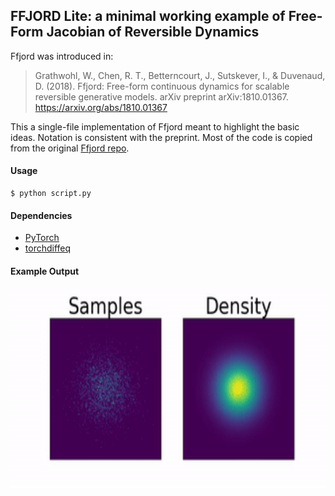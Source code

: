 ## FFJORD Lite: a minimal working example of Free-Form Jacobian of Reversible Dynamics

Ffjord was introduced in:
> Grathwohl, W., Chen, R. T., Betterncourt, J., Sutskever, I., & Duvenaud, D.
> (2018). Ffjord: Free-form continuous dynamics for scalable reversible
> generative models. arXiv preprint arXiv:1810.01367.
> https://arxiv.org/abs/1810.01367

This a single-file implementation of Ffjord meant to highlight the basic ideas.
Notation is consistent with the preprint. Most of the code is copied from the
original [Ffjord repo](https://github.com/rtqichen/ffjord).

#### Usage
```
$ python script.py
```

#### Dependencies
* [PyTorch](https://pytorch.org)
* [torchdiffeq](https://github.com/rtqichen/torchdiffeq)

#### Example Output

<p align="center">
<img align="middle" src="pylab_logo.gif" width="640" height="320" />
</p>
